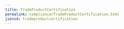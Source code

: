 ```yaml
---
title: TradeProductCertification
permalink: compliance/TradeProductCertification.html
jsonid: tradeproductcertification
---
```

